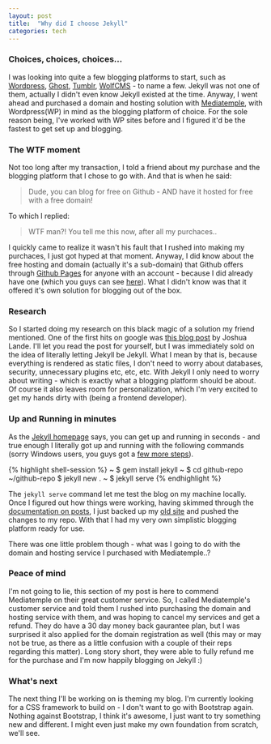```yaml
---
layout: post
title:  "Why did I choose Jekyll"
categories: tech
---
```


### Choices, choices, choices...

I was looking into quite a few blogging platforms to start, such as [Wordpress][1], [Ghost][2], [Tumblr][3], [WolfCMS][4] - to name a few. Jekyll was not one of them, actually I didn't even know Jekyll existed at the time. Anyway, I went ahead and purchased a domain and hosting solution with [Mediatemple][5], with Wordpress(WP) in mind as the blogging platform of choice. For the sole reason being, I've worked with WP sites before and I figured it'd be the fastest to get set up and blogging.

### The WTF moment

Not too long after my transaction, I told a friend about my purchase and the blogging platform that I chose to go with. And that is when he said:

> Dude, you can blog for free on Github - AND have it hosted for free with a free domain!

To which I replied:

> WTF man?! You tell me this now, after all my purchaces..

I quickly came to realize it wasn't his fault that I rushed into making my purchaces, I just got hyped at that moment. Anyway, I did know about the free hosting and domain (actually it's a sub-domain) that Github offers through [Github Pages][6] for anyone with an account - because I did already have one (which you guys can see [here][7]). What I didn't know was that it offered it's own solution for blogging out of the box.

### Research

So I started doing my research on this black magic of a solution my friend mentioned. One of the first hits on google was [this blog post][8] by Joshua Lande. I'll let you read the post for yourself, but I was immediately sold on the idea of literally letting Jekyll be Jekyll. What I mean by that is, because everything is rendered as static files, I don't need to worry about databases, security, unnecessary plugins etc, etc, etc. With Jekyll I only need to worry about writing - which is exactly what a blogging platform should be about. Of course it also leaves room for personalization, which I'm very excited to get my hands dirty with (being a frontend developer).

### Up and Running in minutes

As the [Jekyll homepage][9] says, you can get up and running in seconds - and true enough I literally got up and running with the following commands (sorry Windows users, you guys got a [few more steps][10]).

{% highlight shell-session %}
~ $ gem install jekyll
~ $ cd github-repo
~/github-repo $ jekyll new .
~ $ jekyll serve
{% endhighlight %}

The `jekyll serve` command let me test the blog on my machine locally. Once I figured out how things were working, having skimmed through the [documentation on posts][11], I just backed up my [old site][7] and pushed the changes to my repo. With that I had my very own simplistic blogging platform ready for use.

There was one little problem though - what was I going to do with the domain and hosting service I purchased with Mediatemple..?

### Peace of mind

I'm not going to lie, this section of my post is here to commend Mediatemple on their great customer service. So, I called Mediatemple's customer service and told them I rushed into purchasing the domain and hosting service with them, and was hoping to cancel my services and get a refund. They do have a 30 day money back gaurantee plan, but I was surprised it also applied for the domain registration as well (this may or may not be true, as there as a little confusion with a couple of their reps regarding this matter). Long story short, they were able to fully refund me for the purchase and I'm now happily blogging on Jekyll :)

### What's next

The next thing I'll be working on is theming my blog. I'm currently looking for a CSS framework to build on - I don't want to go with Bootstrap again. Nothing against Bootstrap, I think it's awesome, I just want to try something new and different. I might even just make my own foundation from scratch, we'll see.

[1]: https://wordpress.org/
[2]: https://ghost.org/
[3]: https://www.tumblr.com/
[4]: https://www.wolfcms.org/
[5]: http://mediatemple.net/
[6]: https://pages.github.com/
[7]: http://svignara.github.io/old-site/
[8]: http://joshualande.com/jekyll-github-pages-poole/
[9]: http://jekyllrb.com/
[10]:    http://jekyll-windows.juthilo.com/
[11]:    http://jekyllrb.com/docs/posts/